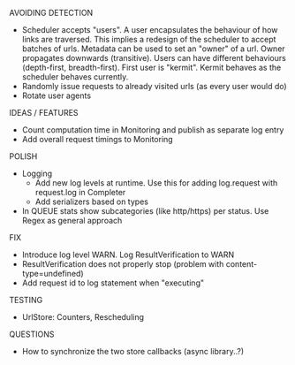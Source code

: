 AVOIDING DETECTION
+ Scheduler accepts "users". A user encapsulates the behaviour of how links are traversed.
This implies a redesign of the scheduler to accept batches of urls. Metadata can be used to set an "owner"
of a url. Owner propagates downwards (transitive). Users can have different behaviours (depth-first, breadth-first).
First user is "kermit". Kermit behaves as the scheduler behaves currently.
+ Randomly issue requests to already visited urls (as every user would do)
+ Rotate user agents


IDEAS / FEATURES
 + Count computation time in Monitoring and publish as separate log entry
 + Add overall request timings to Monitoring
  
  
POLISH
 + Logging
   + Add new log levels at runtime. Use this for adding log.request with request.log in Completer
   + Add serializers based on types 
 + In QUEUE stats show subcategories (like http/https) per status. Use Regex as general approach
 
 
FIX
  + Introduce log level WARN. Log ResultVerification to WARN
  + ResultVerification does not properly stop (problem with content-type=undefined)
  + Add request id to log statement when "executing"
  
TESTING
 + UrlStore: Counters, Rescheduling
 
QUESTIONS
 + How to synchronize the two store callbacks (async library..?)
     
